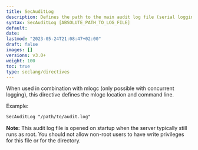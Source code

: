 ```yaml
---
title: SecAuditLog
description: Defines the path to the main audit log file (serial logging format) or the concurrent logging index file (concurrent logging format).
syntax: SecAuditLog [ABSOLUTE_PATH_TO_LOG_FILE]
default: 
date: 
lastmod: "2023-05-24T21:08:47+02:00"
draft: false
images: []
versions: v3.0+
weight: 100
toc: true
type: seclang/directives
---
```

[//]: <> (This file is generated by tools/directivesgen. DO NOT EDIT.)
When used in combination with mlogc (only possible with concurrent logging), this
directive defines the mlogc location and command line.

Example:
```apache
SecAuditLog "/path/to/audit.log"
```

**Note:** This audit log file is opened on startup when the server typically still runs
as root. You should not allow non-root users to have write privileges for this file
or for the directory.


